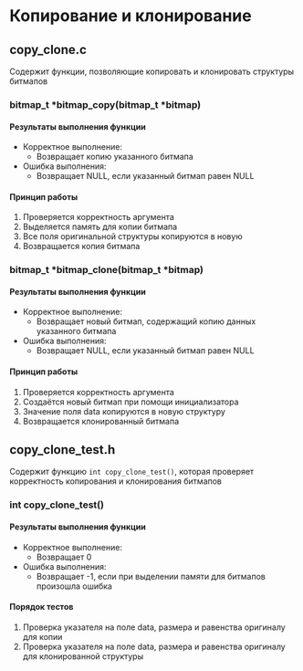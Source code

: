# Копирование и клонирование

## copy_clone.c

Содержит функции, позволяющие копировать и клонировать структуры битмапов

### bitmap_t *bitmap_copy(bitmap_t *bitmap)

#### Результаты выполнения функции

- Корректное выполнение:
    - Возвращает копию указанного битмапа
- Ошибка выполнения:
    - Возвращает NULL, если указанный битмап равен NULL

#### Принцип работы

1. Проверяется корректность аргумента
2. Выделяется память для копии битмапа
3. Все поля оригинальной структуры копируются в новую
4. Возвращается копия битмапа

### bitmap_t *bitmap_clone(bitmap_t *bitmap)

#### Результаты выполнения функции

- Корректное выполнение:
    - Возвращает новый битмап, содержащий копию данных указанного битмапа
- Ошибка выполнения:
    - Возвращает NULL, если указанный битмап равен NULL

#### Принцип работы

1. Проверяется корректность аргумента
2. Создаётся новый битмап при помощи инициализатора
3. Значение поля data копируются в новую структуру
4. Возвращается клонированный битмапа

## copy_clone_test.h

Содержит функцию `int copy_clone_test()`, которая проверяет корректность копирования и клонирования битмапов

### int copy_clone_test()

#### Результаты выполнения функции

- Корректное выполнение:
    - Возвращает 0
- Ошибка выполнения:
    - Возвращает -1, если при выделении памяти для битмапов произошла ошибка

#### Порядок тестов

1. Проверка указателя на поле data, размера и равенства оригиналу для копии
2. Проверка указателя на поле data, размера и равенства оригиналу для клонированной структуры